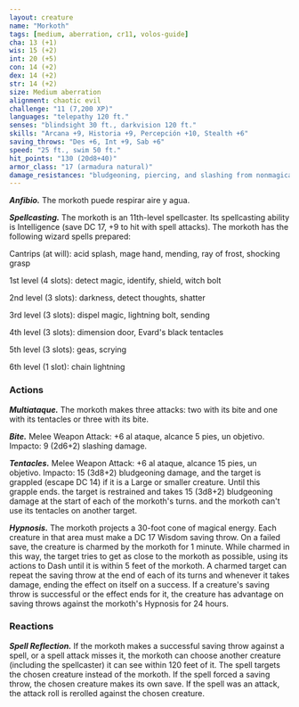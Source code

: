 ```yaml
---
layout: creature
name: "Morkoth"
tags: [medium, aberration, cr11, volos-guide]
cha: 13 (+1)
wis: 15 (+2)
int: 20 (+5)
con: 14 (+2)
dex: 14 (+2)
str: 14 (+2)
size: Medium aberration
alignment: chaotic evil
challenge: "11 (7,200 XP)"
languages: "telepathy 120 ft."
senses: "blindsight 30 ft., darkvision 120 ft."
skills: "Arcana +9, Historia +9, Percepción +10, Stealth +6"
saving_throws: "Des +6, Int +9, Sab +6"
speed: "25 ft., swim 50 ft."
hit_points: "130 (20d8+40)"
armor_class: "17 (armadura natural)"
damage_resistances: "bludgeoning, piercing, and slashing from nonmagical attacks"
---
```


***Anfibio.*** The morkoth puede respirar aire y agua.

***Spellcasting.*** The morkoth is an 11th-level spellcaster. Its spellcasting ability is Intelligence (save DC 17, +9 to hit with spell attacks). The morkoth has the following wizard spells prepared:

Cantrips (at will): acid splash, mage hand, mending, ray of frost, shocking grasp

1st level (4 slots): detect magic, identify, shield, witch bolt

2nd level (3 slots): darkness, detect thoughts, shatter

3rd level (3 slots): dispel magic, lightning bolt, sending

4th level (3 slots): dimension door, Evard's black tentacles

5th level (3 slots): geas, scrying

6th level (1 slot): chain lightning

### Actions

***Multiataque.*** The morkoth makes three attacks: two with its bite and one with its tentacles or three with its bite.

***Bite.*** Melee Weapon Attack: +6 al ataque, alcance 5 pies, un objetivo. Impacto: 9 (2d6+2) slashing damage.

***Tentacles.*** Melee Weapon Attack: +6 al ataque, alcance 15 pies, un objetivo. Impacto: 15 (3d8+2) bludgeoning damage, and the target is grappled (escape DC 14) if it is a Large or smaller creature. Until this grapple ends. the target is restrained and takes 15 (3d8+2) bludgeoning damage at the start of each of the morkoth's turns. and the morkoth can't use its tentacles on another target.

***Hypnosis.*** The morkoth projects a 30-foot cone of magical energy. Each creature in that area must make a DC 17 Wisdom saving throw. On a failed save, the creature is charmed by the morkoth for 1 minute. While charmed in this way, the target tries to get as close to the morkoth as possible, using its actions to Dash until it is within 5 feet of the morkoth. A charmed target can repeat the saving throw at the end of each of its turns and whenever it takes damage, ending the effect on itself on a success. If a creature's saving throw is successful or the effect ends for it, the creature has advantage on saving throws against the morkoth's Hypnosis for 24 hours.

### Reactions

***Spell Reflection.*** If the morkoth makes a successful saving throw against a spell, or a spell attack misses it, the morkoth can choose another creature (including the spellcaster) it can see within 120 feet of it. The spell targets the chosen creature instead of the morkoth. If the spell forced a saving throw, the chosen creature makes its own save. If the spell was an attack, the attack roll is rerolled against the chosen creature.
